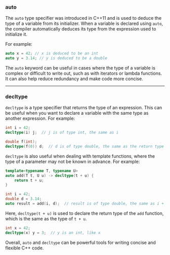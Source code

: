 
### auto

The `auto` type specifier was introduced in C++11 and is used to deduce the type of a variable from its initializer. When a variable is declared using `auto`, the compiler automatically deduces its type from the expression used to initialize it.

For example:

```C++
auto x = 42; // x is deduced to be an int
auto y = 3.14; // y is deduced to be a double
```

The `auto` keyword can be useful in cases where the type of a variable is complex or difficult to write out, such as with iterators or lambda functions. It can also help reduce redundancy and make code more concise.

---

### decltype

`decltype` is a type specifier that returns the type of an expression. This can be useful when you want to declare a variable with the same type as another expression. For example:

```Cpp
int i = 42;
decltype(i) j;  // j is of type int, the same as i

double f(int);
decltype(f(0)) d;  // d is of type double, the same as the return type of f(0)
```

`decltype` is also useful when dealing with template functions, where the type of a parameter may not be known in advance. For example:

```Cpp
template<typename T, typename U>
auto add(T t, U u) -> decltype(t + u) {
    return t + u;
}

int i = 42;
double d = 3.14;
auto result = add(i, d);  // result is of type double, the same as i + d
```

Here, `decltype(t + u)` is used to declare the return type of the `add` function, which is the same as the type of `t + u`.

```Cpp
int x = 42;
decltype(x) y = 3;  // y is an int, like x
```

Overall, `auto` and `decltype` can be powerful tools for writing concise and flexible C++ code.



